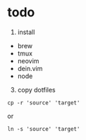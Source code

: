 # todo
1. install 
- brew
- tmux
- neovim
- dein.vim
- node

3. copy dotfiles

```
cp -r 'source' 'target'
```

or

```
ln -s 'source' 'target'
```
